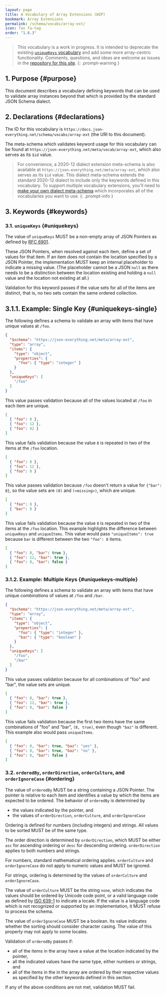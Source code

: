 ```yaml
---
layout: page
title: A Vocabulary of Array Extensions (WIP)
bookmark: Array Extensions
permalink: /schema/vocabs/array-ext/
icon: fas fa-tag
order: "1.8.3"
---
```


> This vocabulary is a work in progress.  It is intended to deprecate the existing [`uniqueKeys` vocabulary](/schema/vocabs/uniquekeys) and add some more array-centric functionality.  Comments, questions, and ideas are welcome as issues in the [repository for this site](https://github.com/gregsdennis/json-everything-docs).
{: .prompt-warning }

## 1. Purpose {#purpose}

This document describes a vocabulary defining keywords that can be used to validate array instances beyond that which is provided by the standard JSON Schema dialect.

## 2. Declarations {#declarations}

The ID for this vocabulary is `https://docs.json-everything.net/schema/vocabs/array-ext` (the URI to this document).

The meta-schema which validates keyword usage for this vocabulary can be found at `https://json-everything.net/meta/vocab/array-ext`, which also serves as its `$id` value.

> For convenience, a 2020-12 dialect extension meta-schema is also available at `https://json-everything.net/meta/array-ext`, which also serves as its `$id` value.  This dialect meta-schema extends the standard 2020-12 dialect to include only the keywords defined in this vocabulary.  To support multiple vocabulary extensions, you'll need to [make your own dialect meta-schema]() which incorporates all of the vocabularies you want to use.
{: .prompt-info }

## 3. Keywords {#keywords}

### 3.1. `uniqueKeys` {#uniquekeys}

The value of `uniqueKeys` MUST be a non-empty array of JSON Pointers as defined by [RFC 6901](https://tools.ietf.org/html/rfc6901).

These JSON Pointers, when resolved against each item, define a set of values for that item.  If an item does not contain the location specified by a JSON Pointer, the implementation MUST keep an internal placeholder to indicate a missing value.  (The placeholder cannot be a JSON `null` as there needs to be a distinction between the location existing and holding a `null` value and the location not existing at all.)

Validation for this keyword passes if the value sets for all of the items are distinct, that is, no two sets contain the same ordered collection.

## 3.1.1. Example: Single Key {#uniquekeys-single}

The following defines a schema to validate an array with items that have unique values at `/foo`.

```json
{
  "$schema": "https://json-everything.net/meta/array-ext",
  "type": "array",
  "items": {
    "type": "object",
    "properties": {
      "foo": { "type": "integer" }
    }
  },
  "uniqueKeys": [
    "/foo"
  ]
}
```

This value passes validation because all of the values located at `/foo` in each item are unique.

```json
[
  { "foo": 8 },
  { "foo": 12 },
  { "foo": 42 }
]
```

This value fails validation because the value `8` is repeated in two of the items at the `/foo` location.

```json
[
  { "foo": 8 },
  { "foo": 12 },
  { "foo": 8 }
]
```

This value passes validation because `/foo` doesn't return a value for `{"bar": 8}`, so the value sets are `(8)` and `(<missing>)`, which are unique.

```json
[
  { "foo": 8 },
  { "bar": 8 }
]
```

This value fails validation because the value `8` is repeated in two of the items at the `/foo` location.  This example highlights the difference between `uniqueKeys` and `uniqueItems`.  This value would pass `"uniqueItems": true` because `bar` is different between the two `"foo": 8` items.

```json
[
  { "foo": 8, "bar": true },
  { "foo": 12, "bar": true },
  { "foo": 8, "bar": false }
]
```

### 3.1.2. Example: Multiple Keys {#uniquekeys-multiple}

The following defines a schema to validate an array with items that have unique _combinations_ of values at `/foo` and `/bar`.

```json
{
  "$schema": "https://json-everything.net/meta/array-ext",
  "type": "array",
  "items": {
    "type": "object",
    "properties": {
      "foo": { "type": "integer" },
      "bar": { "type": "boolean" }
    }
  },
  "uniqueKeys": [
    "/foo",
    "/bar"
  ]
}
```

This value passes validation because for all combinations of "foo" and "bar", the value sets are unique.

```json
[
  { "foo": 8, "bar": true },
  { "foo": 12, "bar": true },
  { "foo": 8, "bar": false }
]
```

This value fails validation because the first two items have the same combinations of "foo" and "bar", `(8, true)`, even though `"baz"` is different.  This example also would pass `uniqueItems`.

```json
[
  { "foo": 8, "bar": true, "baz": "yes" },
  { "foo": 8, "bar": true, "baz": "no" },
  { "foo": 8, "bar": false }
]
```

### 3.2. `orderedBy`, `orderDirection`, `orderCulture`, and `orderIgnoreCase` {#ordering}

The value of `orderedBy` MUST be a string containing a JSON Pointer.  The pointer is relative to each item and identifies a value by which the items are expected to be ordered.  The behavior of `orderedBy` is determined by

- the values indicated by the pointer, and
- the values of `orderDirection`, `orderCulture`, and `orderIgnoreCase`

Ordering is defined for numbers (including integers) and strings.  All values to be sorted MUST be of the same type.

The order direction is determined by `orderDirection`, which MUST be either `asc` for ascending ordering or `desc` for descending ordering.  `orderDirection` applies to both numbers and strings.

For numbers, standard mathematical ordering applies.  `orderCulture` and `orderIgnoreCase` do not apply to numeric values and MUST be ignored.

For strings, ordering is determined by the values of `orderCulture` and `orderIgnoreCase`.

The value of `orderCulture` MUST be the string `none`, which indicates the values should be ordered by Unicode code point, or a valid language code as defined by [ISO 639-1](https://www.loc.gov/standards/iso639-2/php/code_list.php) to indicate a locale.  If the value is a language code which is not recognized or supported by an implementation, it MUST refuse to process the schema.

The value of `orderIgnoreCase` MUST be a boolean.  Its value indicates whether the sorting should consider character casing.  The value of this property may not apply to some locales.

Validation of `orderedBy` passes if:

-  all of the items in the array have a value at the location indicated by the pointer,
-  all the indicated values have the same type, either numbers or strings, and
-  all of the items in the in the array are ordered by their respective values as specified by the other keywords defined in this section.

If any of the above conditions are not met, validation MUST fail.

